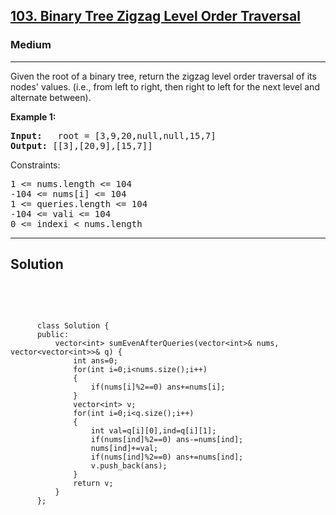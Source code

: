 
<h2><a href="https://leetcode.com/problems/binary-tree-zigzag-level-order-traversal/description/">103. Binary Tree Zigzag Level Order Traversal</a></h2>
<h3>Medium</h3>
<hr>
<div><p>
Given the root of a binary tree, return the zigzag level order traversal of its nodes' values. (i.e., from left to right, then right to left for the next level and alternate between).

 
</p>


<p><strong>Example 1:</strong></p>
<pre><strong>Input:</strong>   root = [3,9,20,null,null,15,7]
<strong>Output:</strong> [[3],[20,9],[15,7]]
</pre>
 

Constraints:
<pre>
1 <= nums.length <= 104
-104 <= nums[i] <= 104
1 <= queries.length <= 104
-104 <= vali <= 104
0 <= indexi < nums.length
</pre>
<hr>
 <h2><strong><b>Solution</b></strong></h2>
 <br>
 <pre>
 
          class Solution {
          public:
              vector<int> sumEvenAfterQueries(vector<int>& nums, vector<vector<int>>& q) {
                  int ans=0;
                  for(int i=0;i<nums.size();i++)
                  {
                      if(nums[i]%2==0) ans+=nums[i];
                  }
                  vector<int> v;
                  for(int i=0;i<q.size();i++)
                  {
                      int val=q[i][0],ind=q[i][1];
                      if(nums[ind]%2==0) ans-=nums[ind];
                      nums[ind]+=val;
                      if(nums[ind]%2==0) ans+=nums[ind];
                      v.push_back(ans);
                  }
                  return v;
              }
          };
          
 </pre>


